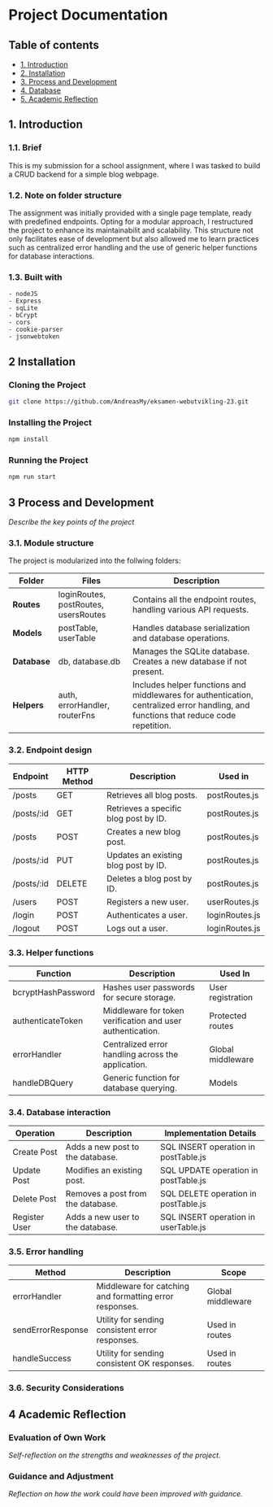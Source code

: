 # Project Documentation

## Table of contents

- [1. Introduction](#Introduction)
- [2. Installation](#Installation)
- [3. Process and Development](#process-and-development)
- [4. Database](#database)
- [5. Academic Reflection](#academic-reflection)

## 1. Introduction

### 1.1. Brief

This is my submission for a school assignment, where I was tasked to build a CRUD backend for a simple blog webpage.

### 1.2. Note on folder structure

The assignment was initially provided with a single page template, ready with predefined endpoints. Opting for a modular approach, I restructured the project to enhance its maintainabilit and scalability. This structure not only facilitates ease of development but also allowed me to learn practices such as centralized error handling and the use of generic helper functions for database interactions.

### 1.3. Built with

    - nodeJS
    - Express
    - sqLite
    - bCrypt
    - cors
    - cookie-parser
    - jsonwebtoken

## 2 Installation

### Cloning the Project

```bash
git clone https://github.com/AndreasMy/eksamen-webutvikling-23.git
```

### Installing the Project

```bash
npm install
```

### Running the Project

```bash
npm run start
```

## 3 Process and Development

_Describe the key points of the project_

### 3.1. Module structure

The project is modularized into the follwing folders:

| Folder       | Files                                | Description                                                                                                                          |
| ------------ | ------------------------------------ | ------------------------------------------------------------------------------------------------------------------------------------ |
| **Routes**   | loginRoutes, postRoutes, usersRoutes | Contains all the endpoint routes, handling various API requests.                                                                     |
| **Models**   | postTable, userTable                 | Handles database serialization and database operations.                                                                              |
| **Database** | db, database.db                      | Manages the SQLite database. Creates a new database if not present.                                                                  |
| **Helpers**  | auth, errorHandler, routerFns        | Includes helper functions and middlewares for authentication, centralized error handling, and functions that reduce code repetition. |

### 3.2. Endpoint design

| Endpoint   | HTTP Method | Description                           | Used in        |
| ---------- | ----------- | ------------------------------------- | -------------- |
| /posts     | GET         | Retrieves all blog posts.             | postRoutes.js  |
| /posts/:id | GET         | Retrieves a specific blog post by ID. | postRoutes.js  |
| /posts     | POST        | Creates a new blog post.              | postRoutes.js  |
| /posts/:id | PUT         | Updates an existing blog post by ID.  | postRoutes.js  |
| /posts/:id | DELETE      | Deletes a blog post by ID.            | postRoutes.js  |
| /users     | POST        | Registers a new user.                 | userRoutes.js  |
| /login     | POST        | Authenticates a user.                 | loginRoutes.js |
| /logout    | POST        | Logs out a user.                      | loginRoutes.js |

### 3.3. Helper functions

| Function           | Description                                                | Used In           |
| ------------------ | ---------------------------------------------------------- | ----------------- |
| bcryptHashPassword | Hashes user passwords for secure storage.                  | User registration |
| authenticateToken  | Middleware for token verification and user authentication. | Protected routes  |
| errorHandler       | Centralized error handling across the application.         | Global middleware |
| handleDBQuery      | Generic function for database querying.                    | Models            |

### 3.4. Database interaction

| Operation     | Description                       | Implementation Details               |
| ------------- | --------------------------------- | ------------------------------------ |
| Create Post   | Adds a new post to the database.  | SQL INSERT operation in postTable.js |
| Update Post   | Modifies an existing post.        | SQL UPDATE operation in postTable.js |
| Delete Post   | Removes a post from the database. | SQL DELETE operation in postTable.js |
| Register User | Adds a new user to the database.  | SQL INSERT operation in userTable.js |

### 3.5. Error handling

| Method            | Description                                             | Scope             |
| ----------------- | ------------------------------------------------------- | ----------------- |
| errorHandler      | Middleware for catching and formatting error responses. | Global middleware |
| sendErrorResponse | Utility for sending consistent error responses.         | Used in routes    |
| handleSuccess     | Utility for sending consistent OK responses.            | Used in routes    |

### 3.6. Security Considerations

## 4 Academic Reflection

### Evaluation of Own Work

_Self-reflection on the strengths and weaknesses of the project._

### Guidance and Adjustment

_Reflection on how the work could have been improved with guidance._
